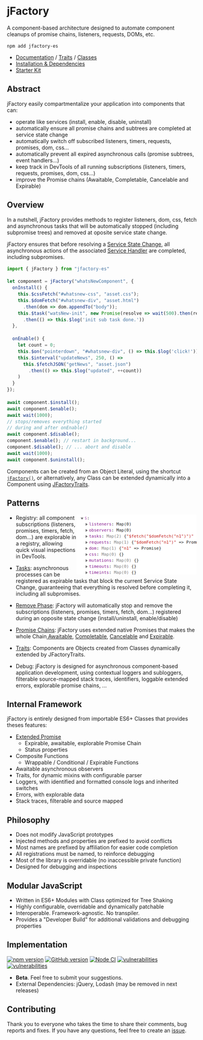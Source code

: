 # jFactory
A component-based architecture designed to automate component cleanups of promise chains, listeners, requests, DOMs, etc. 

```shell script
npm add jfactory-es
```

* [Documentation](https://github.com/jfactory-es/jfactory/blob/master/doc/ref-index.md) / [Traits](https://github.com/jfactory-es/jfactory/blob/master/doc/ref-index.md#traits-component-features) / [Classes](https://github.com/jfactory-es/jfactory/blob/master/doc/ref-index.md#classes-internal-library)
* [Installation & Dependencies](https://github.com/jfactory-es/jfactory/blob/master/doc/ref-import.md)
* [Starter Kit](https://github.com/jfactory-es/jfactory-starterkit)

## Abstract

jFactory easily compartmentalize your application into components that can:

- operate like services (install, enable, disable, uninstall) 
- automatically ensure all promise chains and subtrees are completed at service state change
- automatically switch off subscribed listeners, timers, requests, promises, <!--callbacks, -->dom, css... 
- automatically prevent all expired asynchronous calls (<!--callbacks, -->promise subtrees, event handlers...) 
- keep track in DevTools of all running subscriptions (listeners, timers, requests, promises, dom, css...)
- improve the Promise chains (Awaitable, Completable, Cancelable and Expirable) 

## Overview

In a nutshell, jFactory provides methods to register listeners, dom, css, fetch and asynchronous tasks that will be automatically stopped (including subpromise trees) and removed at oposite service state change. 



 jFactory ensures that before resolving a [Service State Change](https://github.com/jfactory-es/jfactory/blob/master/doc/TraitService-Phases.md), all asynchronous actions of the associated [Service Handler](https://github.com/jfactory-es/jfactory/blob/master/doc/TraitService-States.md#service-state-handlers) are completed, including subpromises. 
```javascript
import { jFactory } from "jfactory-es"

let component = jFactory("whatsNewComponent", {
  onInstall() {
    this.$cssFetch("#whatsnew-css", "asset.css");
    this.$domFetch("#whatsnew-div", "asset.html")
      .then(dom => dom.appendTo("body"));
    this.$task("watsNew-init", new Promise(resolve => wait(500).then(resolve)))
      .then(() => this.$log('init sub task done.'))
  },

  onEnable() {
    let count = 0;
    this.$on("pointerdown", "#whatsnew-div", () => this.$log('click!'));
    this.$interval("updateNews", 250, () =>
      this.$fetchJSON("getNews", "asset.json")
        .then(() => this.$log("updated", ++count))
    )
  }
});

await component.$install(); 
await component.$enable();
await wait(1000);
// stops/removes everything started
// during and after onEnable()
await component.$disable(); 
component.$enable(); // restart in background... 
component.$disable(); // ... abort and disable
await wait(1000);
await component.$uninstall(); 
```

Components can be created from an Object Literal, using the shortcut [`jFactory()`](https://github.com/jfactory-es/jfactory/blob/master/doc/ref-components.md#create-a-component-literal), or
alternatively, any Class can be extended dynamically into a Component using [JFactoryTraits](https://github.com/jfactory-es/jfactory/blob/master/doc/ref-components.md#create-a-component-base-class).  

## Patterns

- Registry:<img align="right" src="https://github.com/jfactory-es/jfactory/blob/master/doc/img/pic1.png"> all component subscriptions (listeners, promises, timers, fetch, dom...) are explorable in a registry, allowing quick visual inspections in DevTools.

- [Tasks](https://github.com/jfactory-es/jfactory/blob/master/doc/TraitTask.md): asynchronous processes can be registered as expirable tasks that block the current Service State Change, guaranteeing that everything is resolved before completing it, including all subpromises. 

- [Remove Phase](https://github.com/jfactory-es/jfactory/blob/master/doc/TraitService-Phases.md#remove-phase): jFactory will automatically stop and remove the subscriptions (listeners, promises, timers, fetch, dom...) registered during an opposite state change (install/uninstall, enable/disable)

- [Promise Chains](https://github.com/jfactory-es/jfactory/blob/master/doc/JFactoryPromise.md): jFactory uses extended native Promises that makes the whole Chain[ Awaitable](https://github.com/jfactory-es/jfactory/blob/master/doc/JFactoryPromise.md#chain-awaitable), [Completable](https://github.com/jfactory-es/jfactory/blob/master/doc/JFactoryPromise.md#chain-completion--cancellation), [Cancelable](https://github.com/jfactory-es/jfactory/blob/master/doc/JFactoryPromise.md#chain-completion--cancellation) and [Expirable](https://github.com/jfactory-es/jfactory/blob/master/doc/JFactoryPromise.md#chain-expiration).

- [Traits](https://github.com/jfactory-es/jfactory/blob/master/doc/ref-components.md#create-a-component-base-class): Components are Objects created from Classes dynamically extended by JFactoryTraits. 

- Debug: jFactory is designed for asynchronous component-based application development, using contextual loggers and subloggers,
 filterable source-mapped stack traces, identifiers, loggable extended errors, explorable promise chains, ...

     
## Internal Framework   

jFactory is entirely designed from importable ES6+ Classes that provides theses features: 

- [Extended Promise](https://github.com/jfactory-es/jfactory/blob/master/doc/JFactoryPromise.md)
    - Expirable, awaitable, explorable Promise Chain
    - Status properties 
- Composite Functions
    - Wrappable / Conditional / Expirable Functions
- Awaitable asynchronous observers
- Traits, for dynamic mixins with configurable parser
- Loggers, with identified and formatted console logs and inherited switches 
- Errors, with explorable data
- Stack traces, filterable and source mapped   

## Philosophy

- Does not modify JavaScript prototypes
- Injected methods and properties are prefixed to avoid conflicts 
- Most names are prefixed by affiliation for easier code completion
- All registrations must be named, to reinforce debugging 
- Most of the library is overridable (no inaccessible private function)
- Designed for debugging and inspections

## Modular JavaScript
  
- Written in ES6+ Modules with Class optimized for Tree Shaking
- Highly configurable, overridable and dynamically patchable
- Interoperable. Framework-agnostic. No transpiler.  
- Provides a "Developer Build" for additional validations and debugging properties   

## Implementation
[![npm version](https://img.shields.io/npm/v/jfactory-es.svg)](https://www.npmjs.com/package/jfactory-es)
[![GitHub version](https://img.shields.io/github/package-json/v/jfactory-es/jfactory.svg?label=git)](https://github.com/jfactory-es/jfactory)
[![Node CI](https://github.com/jfactory-es/jfactory/workflows/Node%20CI/badge.svg)](#implementation)
[![vulnerabilities](https://img.shields.io/snyk/vulnerabilities/npm/jfactory-es.svg)](#implementation)
[![vulnerabilities](https://img.shields.io/github/issues/jfactory-es/jfactory.svg?style=flat)](#implementation)


- **Beta**. <!-- The specifications are still subject to changes.--> Feel free to submit your suggestions.
- External Dependencies: jQuery, Lodash (may be removed in next releases)

## Contributing

Thank you to everyone who takes the time to share their comments, bug reports and fixes. If you have any questions, feel free to create an [issue](https://github.com/jfactory-es/jfactory/issues). 
